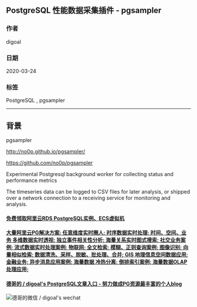 ## PostgreSQL 性能数据采集插件 - pgsampler    
      
### 作者                                                                                                                                                              
digoal                                                                                                                                                                                                                                                                                
### 日期                                                                                                                                                                                                       
2020-03-24                                                                                                                                                                                                                                                                                                                                                             
### 标签                                                                                                                                                                                                       
PostgreSQL , pgsampler           
                                                                                                           
----                                                                                                     
                                                                                                                
## 背景                
pgsampler  
  
http://no0p.github.io/pgsampler/  
  
https://github.com/no0p/pgsampler  
  
Experimental Postgresql background worker for collecting status and performance metrics  
  
  
The timeseries data can be logged to CSV files for later analysis, or shipped over a network connection to a receiving service for monitoring and analysis.  
  
  
  
  
  
  
  
  
  
  
  
  
  
  
  
  
  
  
  
#### [免费领取阿里云RDS PostgreSQL实例、ECS虚拟机](https://www.aliyun.com/database/postgresqlactivity "57258f76c37864c6e6d23383d05714ea")
  
  
#### [大量阿里云PG解决方案: 任意维度实时圈人; 时序数据实时处理; 时间、空间、业务 多维数据实时透视; 独立事件相关性分析; 海量关系实时图式搜索; 社交业务案例; 流式数据实时处理案例; 物联网; 全文检索; 模糊、正则查询案例; 图像识别; 向量相似检索; 数据清洗、采样、脱敏、批处理、合并; GIS 地理信息空间数据应用; 金融业务; 异步消息应用案例; 海量数据 冷热分离; 倒排索引案例; 海量数据OLAP处理应用;](https://yq.aliyun.com/topic/118 "40cff096e9ed7122c512b35d8561d9c8")
  
  
#### [德哥的 / digoal's PostgreSQL文章入口 - 努力做成PG资源最丰富的个人blog](https://github.com/digoal/blog/blob/master/README.md "22709685feb7cab07d30f30387f0a9ae")
  
  
![德哥的微信 / digoal's wechat](../pic/digoal_weixin.jpg "f7ad92eeba24523fd47a6e1a0e691b59")
  

